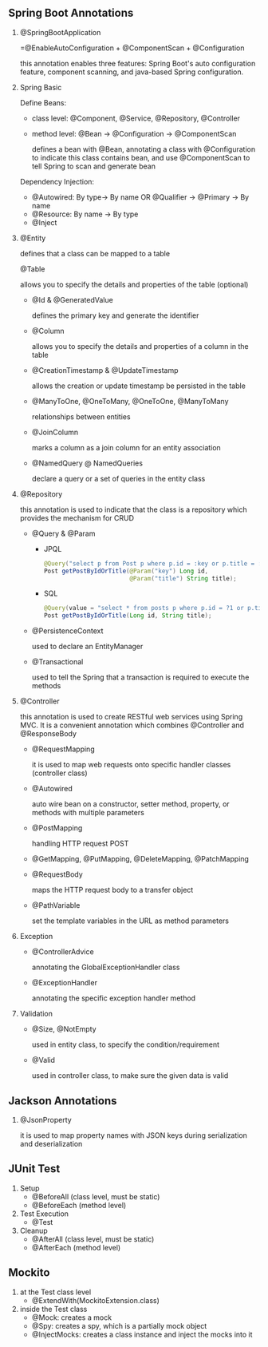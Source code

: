 ## Spring Boot Annotations

1. @SpringBootApplication

   =@EnableAutoConfiguration + @ComponentScan + @Configuration

   this annotation enables three features: Spring Boot's auto configuration feature, component scanning, and java-based Spring configuration.

2. Spring Basic

   Define Beans:

   - class level: @Component, @Service, @Repository, @Controller

   - method level: @Bean -> @Configuration -> @ComponentScan

     defines a bean with @Bean, annotating a class with @Configuration to indicate this class contains bean, and use @ComponentScan to tell Spring to scan and generate bean

   Dependency Injection:

   - @Autowired: By type-> By name OR @Qualifier -> @Primary -> By name
   - @Resource: By name -> By type
   - @Inject

3. @Entity

   defines that a class can be mapped to a table

   @Table 

   allows you to specify the details and properties of the table (optional)

    - @Id & @GeneratedValue

      defines the primary key and generate the identifier

    - @Column

      allows you to specify the details and properties of a column in the table

    - @CreationTimestamp & @UpdateTimestamp

      allows the creation or update timestamp be persisted in the table

    - @ManyToOne, @OneToMany, @OneToOne, @ManyToMany

      relationships between entities

    - @JoinColumn

      marks a column as a join column for an entity association

    - @NamedQuery @ NamedQueries

      declare a query or a set of queries in the entity class 

4. @Repository

   this annotation is used to indicate that the class is a repository which provides the mechanism for CRUD

   - @Query & @Param

     - JPQL

       ```java
       @Query("select p from Post p where p.id = :key or p.title = :title")
       Post getPostByIdOrTitle(@Param("key") Long id,
                               @Param("title") String title);
       ```

     - SQL

       ```java
       @Query(value = "select * from posts p where p.id = ?1 or p.title = ?2", nativeQuery = true);
       Post getPostByIdOrTitle(Long id, String title);
       ```

   - @PersistenceContext

     used to declare an EntityManager

   - @Transactional

     used to tell the Spring that a transaction is required to execute the methods

5. @Controller

   this annotation is used to create RESTful web services using Spring MVC. It is a convenient annotation which combines @Controller and @ResponseBody

   - @RequestMapping

     it is used to map web requests onto specific handler classes (controller class)

   - @Autowired

     auto wire bean on a constructor,  setter method, property, or methods with multiple parameters

   - @PostMapping

     handling HTTP request POST

   - @GetMapping, @PutMapping, @DeleteMapping, @PatchMapping

   - @RequestBody

     maps the HTTP request body to a transfer object

   - @PathVariable

     set the template variables in the URL as method parameters

6. Exception

   - @ControllerAdvice

     annotating the GlobalExceptionHandler class

   - @ExceptionHandler

     annotating the specific exception handler method

7. Validation

   - @Size, @NotEmpty

     used in entity class, to specify the condition/requirement

   - @Valid

     used in controller class, to make sure the given data is valid

## Jackson Annotations

1. @JsonProperty

   it is used to map property names with JSON keys during serialization and deserialization

## JUnit Test

1. Setup
   - @BeforeAll (class level, must be static)
   - @BeforeEach (method level)
2. Test Execution
   - @Test
3. Cleanup
   - @AfterAll (class level, must be static)
   - @AfterEach (method level)

## Mockito

1. at the Test class level
   - @ExtendWith(MockitoExtension.class)
2. inside the Test class
   - @Mock: creates a mock
   - @Spy: creates a spy, which is a partially mock object
   - @InjectMocks: creates a class instance and inject the mocks into it
